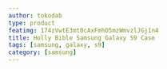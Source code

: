```yaml
---
author: tokodab
type: product
featimg: 174zVwtE3mt0cAxFmhO5mzWmvzlJGj1n4
title: Holly Bible Samsung Galaxy S9 Case
tags: [samsung, galaxy, s9]
category: [samsung]
---
```

